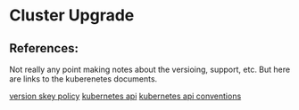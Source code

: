 # Cluster Upgrade



## References:

Not really any point making notes about the versioing, support, etc. But here are links to the kuberenetes documents.

[version skey policy](https://kubernetes.io/docs/setup/release/version-skew-policy/)
[kubernetes api](https://kubernetes.io/docs/concepts/overview/kubernetes-api/)
[kubernetes api conventions](https://github.com/kubernetes/community/blob/master/contributors/devel/sig-architecture/api-conventions.md)